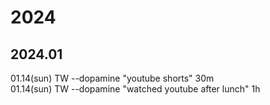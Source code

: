 # 2024
## 2024.01
01.14(sun) TW --dopamine "youtube shorts" 30m<br>
01.14(sun) TW --dopamine "watched youtube after lunch" 1h<br>
